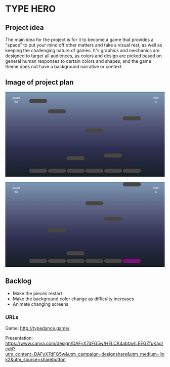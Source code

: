 # TYPE HERO

## Project idea

The main idea for the project is for it to become a game that provides a "space" to put your mind off other matters and take a visual rest, as well as keeping the challenging nature of games.
It's graphics and mechanics are designed to target all audiences, as colors and design are picked based on general human responses to certain colors and shapes, and the game theme does not have a background narrative or context.

## Image of project plan

![Alt text](<Captura de pantalla 2023-10-27 a las 7.35.08.png>)

![Alt text](<Captura de pantalla 2023-10-27 a las 7.33.10.png>)

## Backlog

- Make the pieces restart
- Make the background color change as difficulty increases
- Animate changing screens

### URLs

Game:
http://typedance.game/

Presentation:
https://www.canva.com/design/DAFyX7dFG5w/HELCK4abtavILEEGZfuKag/edit?utm_content=DAFyX7dFG5w&utm_campaign=designshare&utm_medium=link2&utm_source=sharebutton